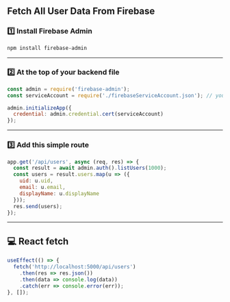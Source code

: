 ## Fetch All User Data From Firebase

### 1️⃣ **Install Firebase Admin**

```bash
npm install firebase-admin
```

---

### 2️⃣ **At the top of your backend file**

```javascript
const admin = require('firebase-admin');
const serviceAccount = require('./firebaseServiceAccount.json'); // your service account file

admin.initializeApp({
  credential: admin.credential.cert(serviceAccount)
});
```

---

### 3️⃣ **Add this simple route**

```javascript
app.get('/api/users', async (req, res) => {
  const result = await admin.auth().listUsers(1000);
  const users = result.users.map(u => ({
    uid: u.uid,
    email: u.email,
    displayName: u.displayName
  }));
  res.send(users);
});
```

---

## 💻 **React fetch**

```javascript
useEffect(() => {
  fetch('http://localhost:5000/api/users')
    .then(res => res.json())
    .then(data => console.log(data))
    .catch(err => console.error(err));
}, []);
```

